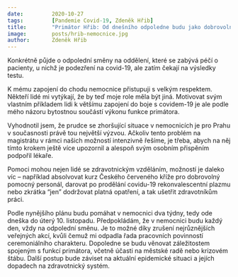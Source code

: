 ```yaml
---
date:         2020-10-27
tags:         [Pandemie Covid-19, Zdeněk Hřib]
title:        "Primátor Hřib: Od dnešního odpoledne budu jako dobrovolník pomáhat zkušenějším lékařům ve Fakultní nemocnici Královské Vinohrady"
image: 	      posts/hrib-nemocnice.jpg
author:       Zdeněk Hřib
---
```


Konkrétně půjde o odpolední směny na oddělení, které se zabývá péčí o pacienty, u nichž je podezření na covid-19, ale zatím čekají na výsledky testu.

K mému zapojení do chodu nemocnice přistupuji s velkým respektem. Někteří lidé mi vytýkají, že by teď moje role měla být jiná. Motivovat svým vlastním příkladem lidi k většímu zapojení do boje s covidem-19 je ale podle mého názoru bytostnou součástí výkonu funkce primátora.

Vyhodnotil jsem, že prudce se zhoršující situace v nemocnicích je pro Prahu v současnosti právě tou největší výzvou. Ačkoliv tento problém na magistrátu v rámci našich možností intenzivně řešíme, je třeba, abych na něj tímto krokem ještě více upozornil a alespoň svým osobním přispěním podpořil lékaře.

Pomoci mohou nejen lidé se zdravotnickým vzděláním, možností je daleko víc – například absolvovat kurz Českého červeného kříže pro dobrovolný pomocný personál, darovat po prodělání covidu-19 rekonvalescentní plazmu nebo zkrátka “jen” dodržovat platná opatření, a tak ušetřit zdravotníkům práci.

Podle nynějšího plánu budu pomáhat v nemocnici dva týdny, tedy ode dneška do úterý 10. listopadu. Předpokládám, že v nemocnici budu každý den, vždy na odpolední směnu. Je to možné díky zrušení nejrůznějších veřejných akcí, kvůli čemuž mi odpadla řada pracovních povinností ceremoniálního charakteru. Dopoledne se budu věnovat záležitostem spojeným s funkcí primátora, včetně účasti na městské radě nebo krizovém štábu. Další postup bude záviset na aktuální epidemické situaci a jejích dopadech na zdravotnický systém.
